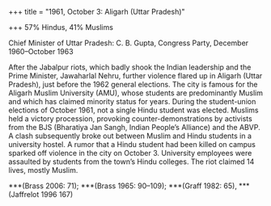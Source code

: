 +++
title = "1961, October 3: Aligarh (Uttar Pradesh)"

+++
57% Hindus, 41% Muslims

Chief Minister of Uttar Pradesh: C. B. Gupta, Congress Party, December 1960–October 1963

After the Jabalpur riots, which badly shook the Indian leadership and the Prime Minister, Jawaharlal Nehru, further violence flared up in Aligarh (Uttar Pradesh), just before the 1962 general elections. The city is famous for the Aligarh Muslim University (AMU), whose students are predominantly Muslim and which has claimed minority status for years. During the student-union elections of October 1961, not a single Hindu student was elected. Muslims held a victory procession, provoking counter-demonstrations by activists from the BJS (Bharatiya Jan Sangh, Indian People’s Alliance) and the ABVP. A clash subsequently broke out between Muslim and Hindu students in a university hostel. A rumor that a Hindu student had been killed on campus sparked off violence in the city on October 3. University employees were assaulted by students from the town’s Hindu colleges. The riot claimed 14 lives, mostly Muslim.

***(Brass 2006: 71); ***(Brass 1965: 90–109); ***(Graff 1982: 65), ***(Jaffrelot 1996 167)
